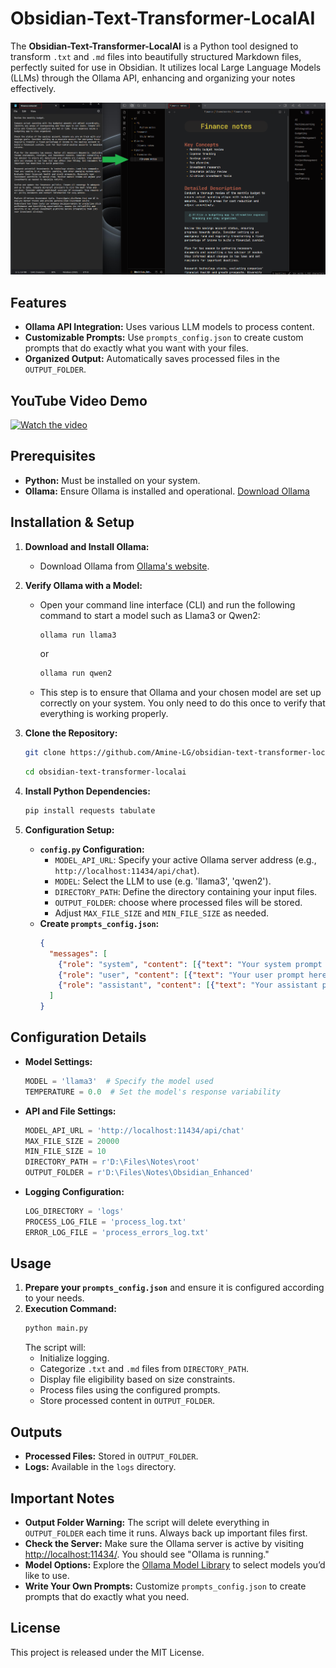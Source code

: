 # Obsidian-Text-Transformer-LocalAI

The **Obsidian-Text-Transformer-LocalAI** is a Python tool designed to transform `.txt` and `.md` files into beautifully structured Markdown files, perfectly suited for use in Obsidian. It utilizes local Large Language Models (LLMs) through the Ollama API, enhancing and organizing your notes effectively.

<div align="center">
  <img src="./Example.png" alt="Screenshot of Obsidian-Text-Transformer-LocalAI">
</div>

## Features

- **Ollama API Integration:** Uses various LLM models to process content.
- **Customizable Prompts:** Use `prompts_config.json` to create custom prompts that do exactly what you want with your files.
- **Organized Output:** Automatically saves processed files in the `OUTPUT_FOLDER`.


## YouTube Video Demo

[![Watch the video](https://img.youtube.com/vi/Xf4_k99sXPE/0.jpg)](https://youtu.be/Xf4_k99sXPE)


## Prerequisites

- **Python:** Must be installed on your system.
- **Ollama:** Ensure Ollama is installed and operational. [Download Ollama](https://ollama.com/)

## Installation & Setup

1. **Download and Install Ollama:**
   - Download Ollama from [Ollama's website](https://ollama.com/).

2. **Verify Ollama with a Model:**
   - Open your command line interface (CLI) and run the following command to start a model such as Llama3 or Qwen2:
     ```bash
     ollama run llama3
     ```
     or
     ```bash
     ollama run qwen2
     ```
   - This step is to ensure that Ollama and your chosen model are set up correctly on your system. You only need to do this once to verify that everything is working properly.

3. **Clone the Repository:**
   ```bash
   git clone https://github.com/Amine-LG/obsidian-text-transformer-localai.git
   ```
   ```bash
   cd obsidian-text-transformer-localai
   ```

4. **Install Python Dependencies:**
   ```bash
   pip install requests tabulate
   ```

5. **Configuration Setup:**
   - **`config.py` Configuration:**
     - `MODEL_API_URL`: Specify your active Ollama server address (e.g., `http://localhost:11434/api/chat`).
     - `MODEL`: Select the LLM to use (e.g. 'llama3', 'qwen2').
     - `DIRECTORY_PATH`: Define the directory containing your input files.
     - `OUTPUT_FOLDER`: choose where processed files will be stored.
     - Adjust `MAX_FILE_SIZE` and `MIN_FILE_SIZE` as needed.
   - **Create `prompts_config.json`:**
     ```json
     {
       "messages": [
         {"role": "system", "content": [{"text": "Your system prompt here"}]},
         {"role": "user", "content": [{"text": "Your user prompt here"}]},
         {"role": "assistant", "content": [{"text": "Your assistant prompt here"}]}
       ]
     }
     ```

## Configuration Details

- **Model Settings:**
  ```python
  MODEL = 'llama3'  # Specify the model used
  TEMPERATURE = 0.0  # Set the model's response variability
  ```
  
- **API and File Settings:**
  ```python
  MODEL_API_URL = 'http://localhost:11434/api/chat'
  MAX_FILE_SIZE = 20000
  MIN_FILE_SIZE = 10
  DIRECTORY_PATH = r'D:\Files\Notes\root'
  OUTPUT_FOLDER = r'D:\Files\Notes\Obsidian_Enhanced'
  ```

- **Logging Configuration:**
  ```python
  LOG_DIRECTORY = 'logs'
  PROCESS_LOG_FILE = 'process_log.txt'
  ERROR_LOG_FILE = 'process_errors_log.txt'
  ```

## Usage

1. **Prepare your `prompts_config.json`** and ensure it is configured according to your needs.
2. **Execution Command:**
   ```bash
   python main.py
   ```
   The script will:
   - Initialize logging.
   - Categorize `.txt` and `.md` files from `DIRECTORY_PATH`.
   - Display file eligibility based on size constraints.
   - Process files using the configured prompts.
   - Store processed content in `OUTPUT_FOLDER`.

## Outputs

- **Processed Files:** Stored in `OUTPUT_FOLDER`.
- **Logs:** Available in the `logs` directory.

## Important Notes

- **Output Folder Warning:** The script will delete everything in `OUTPUT_FOLDER` each time it runs. Always back up important files first.
- **Check the Server:** Make sure the Ollama server is active by visiting [http://localhost:11434/](http://localhost:11434/). You should see "Ollama is running."
- **Model Options:** Explore the [Ollama Model Library](https://ollama.com/library) to select models you’d like to use.
- **Write Your Own Prompts:** Customize `prompts_config.json` to create prompts that do exactly what you need.


## License

This project is released under the MIT License.